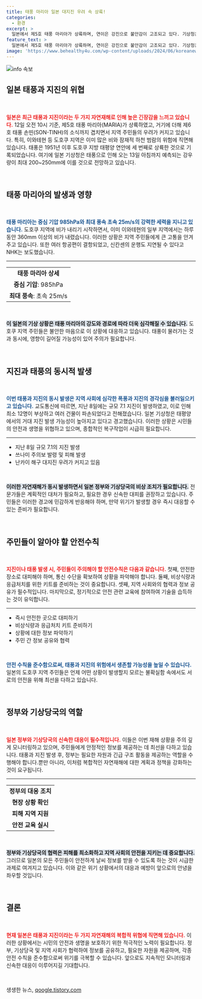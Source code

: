 ```yaml
---
title: 태풍 마리아 일본 대지진 우려 속 상륙!
categories:
  - 환경
excerpt: >
  일본에서 제5호 태풍 마리아가 상륙하며, 연이은 강진으로 불안감이 고조되고 있다. 기상청은 평년 강우량을 넘어설 비와 함께, 향후 며칠간 심각한 피해가 우려된다고 경고했다.
feature_text: >
  일본에서 제5호 태풍 마리아가 상륙하며, 연이은 강진으로 불안감이 고조되고 있다. 기상청은 평년 강우량을 넘어설 비와 함께, 향후 며칠간 심각한 피해가 우려된다고 경고했다.
image: 'https://www.behealthy4u.com/wp-content/uploads/2024/06/koreanews.jpg'
---
```


<p><img src="https://www.behealthy4u.com/wp-content/uploads/2024/06/koreanews.jpg" alt="info 속보" /></p>

<h2 data-ke-size="size26">일본 태풍과 지진의 위협</h2>

<p data-ke-size="size16">&nbsp;</p><b><span style="color: #ee2323;">일본은 최근 태풍과 지진이라는 두 가지 자연재해로 인해 높은 긴장감을 느끼고 있습니다.</span></b> 12일 오전 10시 기준, 제5호 태풍 마리아(MARIA)가 상륙하였고, 거기에 더해 제6호 태풍 손띤(SON-TINH)의 소식까지 겹치면서 지역 주민들의 우려가 커지고 있습니다. 특히, 이와테현 등 도호쿠 지역은 이미 많은 비와 잠재적 하천 범람의 위험에 직면해 있습니다. 태풍은 1951년 이후 도호쿠 지방 태평양 연안에 세 번째로 상륙한 것으로 기록되었습니다. 여기에 일본 기상청은 태풍으로 인해 오는 13일 아침까지 예측되는 강우량이 최대 200~250mm에 이를 것으로 전망하고 있습니다.

<p data-ke-size="size16">&nbsp;</p>

<h2 data-ke-size="size26">태풍 마리아의 발생과 영향</h2>

<p data-ke-size="size16">&nbsp;</p><b><span style="color: #1a5490;">태풍 마리아는 중심 기압 985hPa와 최대 풍속 초속 25m/s의 강력한 세력을 지니고 있습니다.</span></b> 도호쿠 지역에 비가 내리기 시작하면서, 이미 이와테현의 일부 지역에서는 하루 동안 360mm 이상의 비가 내렸습니다. 이러한 상황은 지역 주민들에게 큰 고통을 안겨 주고 있습니다. 또한 여러 항공편이 결항되었고, 신칸센의 운행도 지연될 수 있다고 NHK는 보도했습니다.

<hr>



<table style="width:100%;">
  <tbody>
    <tr>
      <td style="text-align: center; height: 17px;"><b>태풍 마리아 상세</b></td>
    </tr>
    <tr>
      <td style="text-align: center; height: 17px;"><b>중심 기압</b>: 985hPa</td>
    </tr>
    <tr>
      <td style="text-align: center; height: 17px;"><b>최대 풍속</b>: 초속 25m/s</td>
    </tr>
  </tbody>
</table>


<p data-ke-size="size16">&nbsp;</p><b><span style="background-color: #21538527;">이 일본의 기상 상황은 태풍 마리아의 강도와 경로에 따라 더욱 심각해질 수 있습니다.</span></b> 도호쿠 지역 주민들은 불안한 마음으로 이 상황에 대응하고 있습니다. 태풍이 물러가는 것과 동시에, 영향이 길어질 가능성이 있어 주의가 필요합니다.

<p data-ke-size="size16">&nbsp;</p>

<h2 data-ke-size="size26">지진과 태풍의 동시적 발생</h2>

<p data-ke-size="size16">&nbsp;</p><b><span style="color: #1a5490;">이번 태풍과 지진의 동시 발생은 지역 사회에 심각한 폭풍과 지진의 경각심을 불러일으키고 있습니다.</span></b> 교도통신에 따르면, 지난 8일에는 규모 7.1 지진이 발생하였고, 이로 인해 최소 12명이 부상하고 여러 건물이 파손되었다고 전해졌습니다. 일본 기상청은 태평양에서의 거대 지진 발생 가능성이 높아지고 있다고 경고했습니다. 이러한 상황은 시민들의 안전과 생명을 위협하고 있으며, 종합적인 복구작업이 시급히 필요합니다.

<hr>



<ul>
  <li>지난 8일 규모 7.1의 지진 발생</li>
  <li>쓰나미 주의보 발령 및 피해 발생</li>
  <li>난카이 해구 대지진 우려가 커지고 있음</li>
</ul>


<p data-ke-size="size16">&nbsp;</p><b><span style="background-color: #21538527;">이러한 자연재해가 동시 발생하면서 일본 정부와 기상당국의 비상 조치가 필요합니다.</span></b> 전문가들은 계획적인 대처가 필요하고, 필요한 경우 신속한 대피를 권장하고 있습니다. 주민들은 이러한 경고에 민감하게 반응해야 하며, 만약 위기가 발생할 경우 즉시 대응할 수 있는 준비가 필요합니다.

<p data-ke-size="size16">&nbsp;</p>

<h2 data-ke-size="size26">주민들이 알아야 할 안전수칙</h2>

<p data-ke-size="size16">&nbsp;</p> <b><span style="color: #ee2323;">지진이나 태풍 발생 시, 주민들이 주의해야 할 안전수칙은 다음과 같습니다.</span></b> 첫째, 안전한 장소로 대피해야 하며, 통신 수단을 확보하여 상황을 파악해야 합니다. 둘째, 비상식량과 응급처치를 위한 키트를 준비하는 것이 중요합니다. 셋째, 지역 사회와의 협력과 정보 공유가 필수적입니다. 마지막으로, 정기적으로 안전 관련 교육에 참여하여 기술을 습득하는 것이 유익합니다.

<hr>



<ul>
  <li>즉시 안전한 곳으로 대피하기</li>
  <li>비상식량과 응급처치 키트 준비하기</li>
  <li>상황에 대한 정보 파악하기</li>
  <li>주민 간 정보 공유와 협력</li>
</ul>


<p data-ke-size="size16">&nbsp;</p><b><span style="color: #1a5490;">안전 수칙을 준수함으로써, 태풍과 지진의 위험에서 생존할 가능성을 높일 수 있습니다.</span></b> 일본의 도호쿠 지역 주민들은 언제 어떤 상황이 발생할지 모르는 불확실함 속에서도 서로의 안전을 위해 최선을 다하고 있습니다.

<p data-ke-size="size16">&nbsp;</p>

<h2 data-ke-size="size26">정부와 기상당국의 역할</h2>

<p data-ke-size="size16">&nbsp;</p> <b><span style="color: #ee2323;">일본 정부와 기상당국의 신속한 대응이 필수적입니다.</span></b> 이들은 이번 재해 상황을 주의 깊게 모니터링하고 있으며, 주민들에게 안정적인 정보를 제공하는 데 최선을 다하고 있습니다. 태풍과 지진 발생 후, 정부는 필요한 자원과 긴급 구조 활동을 제공하는 역할을 수행해야 합니다.뿐만 아니라, 이처럼 복합적인 자연재해에 대한 계획과 정책을 강화하는 것이 요구됩니다.

<hr>



<table style="width:100%;">
  <tbody>
    <tr>
      <td style="text-align: center; height: 17px;"><b>정부의 대응 조치</b></td>
    </tr>
    <tr>
      <td style="text-align: center; height: 17px;"><b>현장 상황 확인</b></td>
    </tr>
    <tr>
      <td style="text-align: center; height: 17px;"><b>피해 지역 지원</b></td>
    </tr>
    <tr>
      <td style="text-align: center; height: 17px;"><b>안전 교육 실시</b></td>
    </tr>
  </tbody>
</table>


<p data-ke-size="size16">&nbsp;</p><b><span style="background-color: #21538527;">정부와 기상당국의 협력은 피해를 최소화하고 지역 사회의 안전을 지키는 데 중요합니다.</span></b> 그러므로 일본의 모든 주민들이 안전하게 날씨 정보를 받을 수 있도록 하는 것이 시급한 과제로 여겨지고 있습니다. 이와 같은 위기 상황에서의 대응과 예방이 앞으로의 안녕을 좌우할 것입니다.

<p data-ke-size="size16">&nbsp;</p>

<h2 data-ke-size="size26">결론</h2>

<p data-ke-size="size16">&nbsp;</p><b><span style="color: #ee2323;">현재 일본은 태풍과 지진이라는 두 가지 자연재해의 복합적 위협에 직면해 있습니다.</span></b> 이러한 상황에서는 시민의 안전과 생명을 보호하기 위한 적극적인 노력이 필요합니다. 정부, 기상당국 및 지역 사회가 협력하여 정보를 공유하고, 필요한 자원을 제공하며, 각종 안전 수칙을 준수함으로써 위기를 극복할 수 있습니다. 앞으로도 지속적인 모니터링과 신속한 대응이 이루어지길 기대합니다. 

<p data-ke-size="size16">&nbsp;</p>
생생한 뉴스, <a href="https://qoogle.tistory.com" rel="dofollow">qoogle.tistory.com</a>


